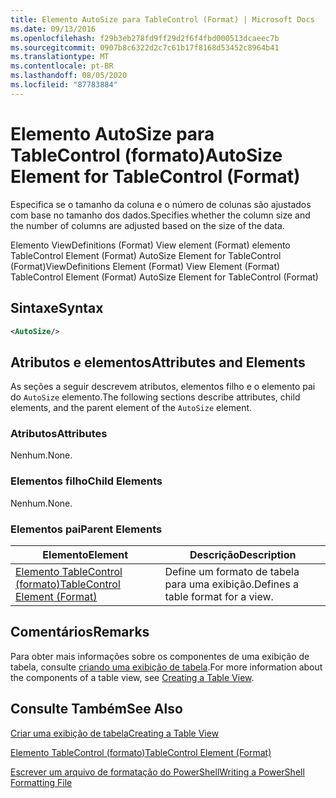 ```yaml
---
title: Elemento AutoSize para TableControl (Format) | Microsoft Docs
ms.date: 09/13/2016
ms.openlocfilehash: f29b3eb278fd9ff29d2f6f4fbd000513dcaeec7b
ms.sourcegitcommit: 0907b8c6322d2c7c61b17f8168d53452c8964b41
ms.translationtype: MT
ms.contentlocale: pt-BR
ms.lasthandoff: 08/05/2020
ms.locfileid: "87783884"
---
```

# <a name="autosize-element-for-tablecontrol-format"></a><span data-ttu-id="6e204-102">Elemento AutoSize para TableControl (formato)</span><span class="sxs-lookup"><span data-stu-id="6e204-102">AutoSize Element for TableControl (Format)</span></span>

<span data-ttu-id="6e204-103">Especifica se o tamanho da coluna e o número de colunas são ajustados com base no tamanho dos dados.</span><span class="sxs-lookup"><span data-stu-id="6e204-103">Specifies whether the column size and the number of columns are adjusted based on the size of the data.</span></span>

<span data-ttu-id="6e204-104">Elemento ViewDefinitions (Format) View element (Format) elemento TableControl Element (Format) AutoSize Element for TableControl (Format)</span><span class="sxs-lookup"><span data-stu-id="6e204-104">ViewDefinitions Element (Format) View Element (Format) TableControl Element (Format) AutoSize Element for TableControl (Format)</span></span>

## <a name="syntax"></a><span data-ttu-id="6e204-105">Sintaxe</span><span class="sxs-lookup"><span data-stu-id="6e204-105">Syntax</span></span>

```xml
<AutoSize/>
```

## <a name="attributes-and-elements"></a><span data-ttu-id="6e204-106">Atributos e elementos</span><span class="sxs-lookup"><span data-stu-id="6e204-106">Attributes and Elements</span></span>

<span data-ttu-id="6e204-107">As seções a seguir descrevem atributos, elementos filho e o elemento pai do `AutoSize` elemento.</span><span class="sxs-lookup"><span data-stu-id="6e204-107">The following sections describe attributes, child elements, and the parent element of the `AutoSize` element.</span></span>

### <a name="attributes"></a><span data-ttu-id="6e204-108">Atributos</span><span class="sxs-lookup"><span data-stu-id="6e204-108">Attributes</span></span>

<span data-ttu-id="6e204-109">Nenhum.</span><span class="sxs-lookup"><span data-stu-id="6e204-109">None.</span></span>

### <a name="child-elements"></a><span data-ttu-id="6e204-110">Elementos filho</span><span class="sxs-lookup"><span data-stu-id="6e204-110">Child Elements</span></span>

<span data-ttu-id="6e204-111">Nenhum.</span><span class="sxs-lookup"><span data-stu-id="6e204-111">None.</span></span>

### <a name="parent-elements"></a><span data-ttu-id="6e204-112">Elementos pai</span><span class="sxs-lookup"><span data-stu-id="6e204-112">Parent Elements</span></span>

|<span data-ttu-id="6e204-113">Elemento</span><span class="sxs-lookup"><span data-stu-id="6e204-113">Element</span></span>|<span data-ttu-id="6e204-114">Descrição</span><span class="sxs-lookup"><span data-stu-id="6e204-114">Description</span></span>|
|-------------|-----------------|
|[<span data-ttu-id="6e204-115">Elemento TableControl (formato)</span><span class="sxs-lookup"><span data-stu-id="6e204-115">TableControl Element (Format)</span></span>](./tablecontrol-element-format.md)|<span data-ttu-id="6e204-116">Define um formato de tabela para uma exibição.</span><span class="sxs-lookup"><span data-stu-id="6e204-116">Defines a table format for a view.</span></span>|

## <a name="remarks"></a><span data-ttu-id="6e204-117">Comentários</span><span class="sxs-lookup"><span data-stu-id="6e204-117">Remarks</span></span>

<span data-ttu-id="6e204-118">Para obter mais informações sobre os componentes de uma exibição de tabela, consulte [criando uma exibição de tabela](./creating-a-table-view.md).</span><span class="sxs-lookup"><span data-stu-id="6e204-118">For more information about the components of a table view, see [Creating a Table View](./creating-a-table-view.md).</span></span>

## <a name="see-also"></a><span data-ttu-id="6e204-119">Consulte Também</span><span class="sxs-lookup"><span data-stu-id="6e204-119">See Also</span></span>

[<span data-ttu-id="6e204-120">Criar uma exibição de tabela</span><span class="sxs-lookup"><span data-stu-id="6e204-120">Creating a Table View</span></span>](./creating-a-table-view.md)

[<span data-ttu-id="6e204-121">Elemento TableControl (formato)</span><span class="sxs-lookup"><span data-stu-id="6e204-121">TableControl Element (Format)</span></span>](./tablecontrol-element-format.md)

[<span data-ttu-id="6e204-122">Escrever um arquivo de formatação do PowerShell</span><span class="sxs-lookup"><span data-stu-id="6e204-122">Writing a PowerShell Formatting File</span></span>](./writing-a-powershell-formatting-file.md)
